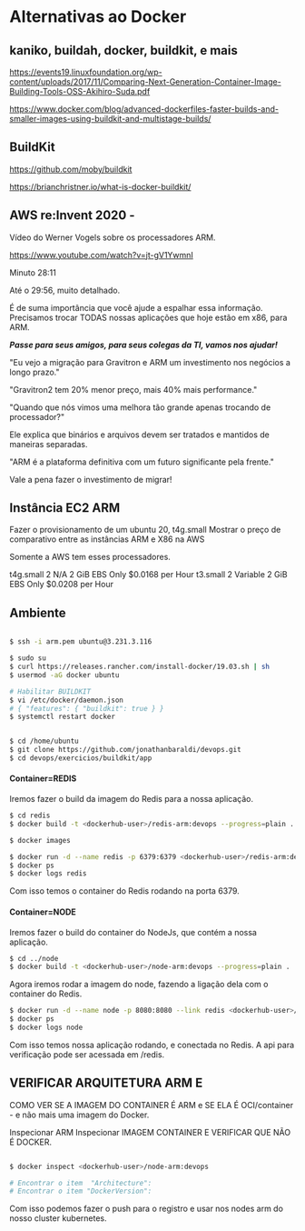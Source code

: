

# Alternativas ao Docker

## kaniko, buildah, docker, buildkit, e mais

https://events19.linuxfoundation.org/wp-content/uploads/2017/11/Comparing-Next-Generation-Container-Image-Building-Tools-OSS-Akihiro-Suda.pdf

https://www.docker.com/blog/advanced-dockerfiles-faster-builds-and-smaller-images-using-buildkit-and-multistage-builds/

## BuildKit

https://github.com/moby/buildkit

https://brianchristner.io/what-is-docker-buildkit/


## AWS re:Invent 2020 - 

Vídeo do Werner Vogels sobre os processadores ARM.

https://www.youtube.com/watch?v=jt-gV1YwmnI

Minuto 28:11

Até o 29:56, muito detalhado. 

É de suma importância que você ajude a espalhar essa informação. 
Precisamos trocar TODAS nossas aplicações que hoje estão em x86, para ARM.

***Passe para seus amigos, para seus colegas da TI, vamos nos ajudar!***

"Eu vejo a migração para Gravitron e ARM um investimento nos negócios a longo prazo."

"Gravitron2 tem 20% menor preço, mais 40% mais performance."

"Quando que nós vimos uma melhora tão grande apenas trocando de processador?"

Ele explica que binários e arquivos devem ser tratados e mantidos de maneiras separadas.

"ARM é a plataforma definitiva com um futuro significante pela frente."

Vale a pena fazer o investimento de migrar!


## Instância EC2 ARM

Fazer o provisionamento de um ubuntu 20, t4g.small
Mostrar o preço de comparativo entre as instâncias ARM e X86 na AWS

Somente a AWS tem esses processadores.


t4g.small	2	N/A	2 GiB	EBS Only	        $0.0168 per Hour
t3.small	2	Variable	2 GiB	EBS Only	$0.0208 per Hour

## Ambiente

```sh

$ ssh -i arm.pem ubuntu@3.231.3.116

$ sudo su
$ curl https://releases.rancher.com/install-docker/19.03.sh | sh
$ usermod -aG docker ubuntu

# Habilitar BUILDKIT 
$ vi /etc/docker/daemon.json
# { "features": { "buildkit": true } }
$ systemctl restart docker


$ cd /home/ubuntu
$ git clone https://github.com/jonathanbaraldi/devops.git
$ cd devops/exercicios/buildkit/app

```


#### Container=REDIS
Iremos fazer o build da imagem do Redis para a nossa aplicação.
```sh
$ cd redis
$ docker build -t <dockerhub-user>/redis-arm:devops --progress=plain .

$ docker images   

$ docker run -d --name redis -p 6379:6379 <dockerhub-user>/redis-arm:devops
$ docker ps
$ docker logs redis
```
Com isso temos o container do Redis rodando na porta 6379.


#### Container=NODE
Iremos fazer o build do container do NodeJs, que contém a nossa aplicação.
```sh
$ cd ../node
$ docker build -t <dockerhub-user>/node-arm:devops --progress=plain .
```
Agora iremos rodar a imagem do node, fazendo a ligação dela com o container do Redis.
```sh
$ docker run -d --name node -p 8080:8080 --link redis <dockerhub-user>/node-arm:devops
$ docker ps 
$ docker logs node
```
Com isso temos nossa aplicação rodando, e conectada no Redis. A api para verificação pode ser acessada em /redis.




## VERIFICAR ARQUITETURA ARM E 

COMO VER SE A IMAGEM DO CONTAINER É ARM e SE ELA É OCI/container - e não mais uma imagem do Docker.

Inspecionar ARM
Inspecionar IMAGEM CONTAINER E VERIFICAR QUE NÃO É DOCKER.

```sh

$ docker inspect <dockerhub-user>/node-arm:devops

# Encontrar o item  "Architecture": 
# Encontrar o item "DockerVersion": 

```


Com isso podemos fazer o push para o registro e usar nos nodes arm do nosso cluster kubernetes.
